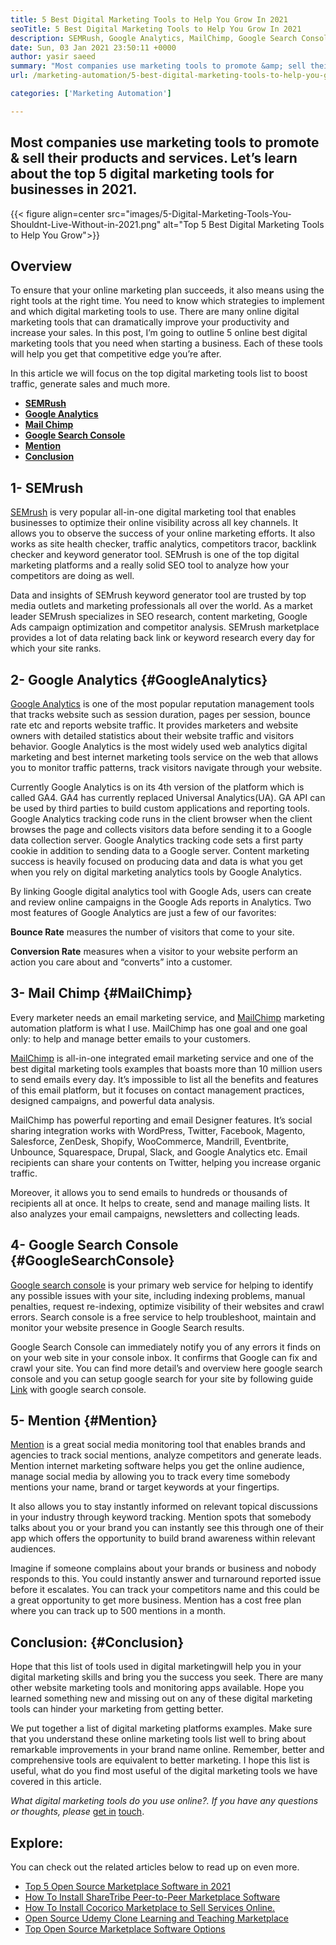 ```yaml
---
title: 5 Best Digital Marketing Tools to Help You Grow In 2021
seoTitle: 5 Best Digital Marketing Tools to Help You Grow In 2021
description: SEMRush, Google Analytics, MailChimp, Google Search Console and Mention are the most affordable and useful best digital marketing tools to grow business.
date: Sun, 03 Jan 2021 23:50:11 +0000
author: yasir saeed
summary: "Most companies use marketing tools to promote &amp; sell their products and services. Let's learn about the top 5 digital marketing tools for businesses in 2021."
url: /marketing-automation/5-best-digital-marketing-tools-to-help-you-grow-in-2021/

categories: ['Marketing Automation']

---
```

## Most companies use marketing tools to promote & sell their products and services. Let’s learn about the top 5 digital marketing tools for businesses in 2021.

{{< figure align=center src="images/5-Digital-Marketing-Tools-You-Shouldnt-Live-Without-in-2021.png" alt="Top 5 Best Digital Marketing Tools to Help You Grow">}}  

## **Overview**

To ensure that your online marketing plan succeeds, it also means using the right tools at the right time. You need to know which strategies to implement and which digital marketing tools to use. There are many online digital marketing tools that can dramatically improve your productivity and increase your sales. In this post, I’m going to outline 5 online best digital marketing tools that you need when starting a business. Each of these tools will help you get that competitive edge you’re after.

In this article we will focus on the top digital marketing tools list to boost traffic, generate sales and much more.

  * **[SEMRush][1]**
  * [**Google Analytics**][2]
  * [**Mail Chimp**][3]
  * [**Google Search Console**][4]
  * **[Mention][5]**
  * **[Conclusion][6]**

## **1- SEMrush**

[SEMrush][7] is very popular all-in-one digital marketing tool that enables businesses to optimize their online visibility across all key channels. It allows you to observe the success of your online marketing efforts. It also works as site health checker, traffic analytics, competitors tracor, backlink checker and keyword generator tool. SEMrush is one of the top digital marketing platforms and a really solid SEO tool to analyze how your competitors are doing as well.

Data and insights of SEMrush keyword generator tool are trusted by top media outlets and marketing professionals all over the world. As a market leader SEMrush specializes in SEO research, content marketing, Google Ads campaign optimization and competitor analysis. SEMrush marketplace provides a lot of data relating back link or keyword research every day for which your site ranks.

## **2- Google Analytics** {#GoogleAnalytics}

[Google Analytics][8] is one of the most popular reputation management tools that tracks website such as session duration, pages per session, bounce rate etc and reports website traffic. It provides marketers and website owners with detailed statistics about their website traffic and visitors behavior. Google Analytics is the most widely used web analytics digital marketing and best internet marketing tools service on the web that allows you to monitor traffic patterns, track visitors navigate through your website.

Currently Google Analytics is on its 4th version of the platform which is called GA4. GA4 has currently replaced Universal Analytics(UA). GA API can be used by third parties to build custom applications and reporting tools. Google Analytics tracking code runs in the client browser when the client browses the page and collects visitors data before sending it to a Google data collection server. Google Analytics tracking code sets a first party cookie in addition to sending data to a Google server. Content marketing success is heavily focused on producing data and data is what you get when you rely on digital marketing analytics tools by Google Analytics.

By linking Google digital analytics tool with Google Ads, users can create and review online campaigns in the Google Ads reports in Analytics. Two most features of Google Analytics are just a few of our favorites:

**Bounce Rate** measures the number of visitors that come to your site.

**Conversion Rate** measures when a visitor to your website perform an action you care about and “converts” into a customer.

## **3- Mail Chimp** {#MailChimp}

Every marketer needs an email marketing service, and [MailChimp][9] marketing automation platform is what I use. MailChimp has one goal and one goal only: to help and manage better emails to your customers.

[MailChimp][9] is all-in-one integrated email marketing service and one of the best digital marketing tools examples that boasts more than 10 million users to send emails every day. It’s impossible to list all the benefits and features of this email platform, but it focuses on contact management practices, designed campaigns, and powerful data analysis.

MailChimp has powerful reporting and email Designer features. It’s social sharing integration works with WordPress, Twitter, Facebook, Magento, Salesforce, ZenDesk, Shopify, WooCommerce, Mandrill, Eventbrite, Unbounce, Squarespace, Drupal, Slack, and Google Analytics etc. Email recipients can share your contents on Twitter, helping you increase organic traffic.

Moreover, it allows you to send emails to hundreds or thousands of recipients all at once. It helps to create, send and manage mailing lists. It also analyzes your email campaigns, newsletters and collecting leads.

## **4- Google Search Console** {#GoogleSearchConsole}

[Google search console][10] is your primary web service for helping to identify any possible issues with your site, including indexing problems, manual penalties, request re-indexing, optimize visibility of their websites and crawl errors. Search console is a free service to help troubleshoot, maintain and monitor your website presence in Google Search results.

Google Search Console can immediately notify you of any errors it finds on on your web site in your console inbox. It confirms that Google can fix and crawl your site. You can find more detail’s and overview here google search console and you can setup google search for your site by following guide [Link][10] with google search console.

## **5- Mention** {#Mention}

[Mention][11] is a great social media monitoring tool that enables brands and agencies to track social mentions, analyze competitors and generate leads. Mention internet marketing software helps you get the online audience, manage social media by allowing you to track every time somebody mentions your name, brand or target keywords at your fingertips.

It also allows you to stay instantly informed on relevant topical discussions in your industry through keyword tracking. Mention spots that somebody talks about you or your brand you can instantly see this through one of their app which offers the opportunity to build brand awareness within relevant audiences.

Imagine if someone complains about your brands or business and nobody responds to this. You could instantly answer and turnaround reported issue before it escalates. You can track your competitors name and this could be a great opportunity to get more business. Mention has a cost free plan where you can track up to 500 mentions in a month.

## **Conclusion**: {#Conclusion}

Hope that this list of tools used in digital marketingwill help you in your digital marketing skills and bring you the success you seek. There are many other website marketing tools and monitoring apps available. Hope you learned something new and missing out on any of these digital marketing tools can hinder your marketing from getting better.

We put together a list of digital marketing platforms examples. Make sure that you understand these online marketing tools list well to bring about remarkable improvements in your brand name online. Remember, better and comprehensive tools are equivalent to better marketing. I hope this list is useful, what do you find most useful of the digital marketing tools we have covered in this article.

_What digital marketing_ _tools do you use online?. If you have any questions or thoughts, please_ [get in][12] [touch][13].

## Explore:

You can check out the related articles below to read up on even more.

  * [Top 5 Open Source Marketplace Software in 2021][14]
  * [How To Install ShareTribe Peer-to-Peer Marketplace Software][15]
  * [How To Install Cocorico Marketplace to Sell Services Online.][16]
  * [Open Source Udemy Clone Learning and Teaching Marketplace][17]
  * [Top Open Source Marketplace Software Options][18]

 [1]: #SEMRush
 [2]: #GoogleAnalytics
 [3]: #MailChimp
 [4]: #GoogleSearchConsole
 [5]: #Mention
 [6]: #Conclusion
 [7]: https://www.semrush.com/
 [8]: https://analytics.google.com/
 [9]: https://mailchimp.com/
 [10]: https://search.google.com/search-console/about
 [11]: https://mention.com/en/
 [12]: mailto:yasir.saeed@aspose.com
 [13]: https://forum.containerize.com
 [14]: https://blog.containerize.com/2021/05/07/top-5-open-source-marketplace-software-in-2021/
 [15]: https://products.containerize.com/marketplace/sharetribe/
 [16]: https://products.containerize.com/marketplace/cocorico/
 [17]: https://products.containerize.com/marketplace/edurge/
 [18]: https://products.containerize.com/marketplace/